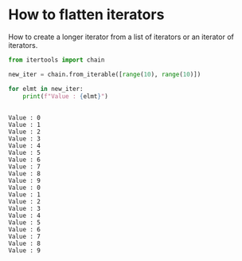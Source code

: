 # How to flatten iterators

How to create a longer iterator from a list of iterators or an iterator of iterators.


```python
from itertools import chain

new_iter = chain.from_iterable([range(10), range(10)])

for elmt in new_iter:
    print(f"Value : {elmt}")
    
```

    Value : 0
    Value : 1
    Value : 2
    Value : 3
    Value : 4
    Value : 5
    Value : 6
    Value : 7
    Value : 8
    Value : 9
    Value : 0
    Value : 1
    Value : 2
    Value : 3
    Value : 4
    Value : 5
    Value : 6
    Value : 7
    Value : 8
    Value : 9

